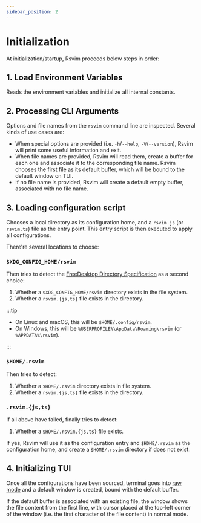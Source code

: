 ```yaml
---
sidebar_position: 2
---
```


# Initialization

At initialization/startup, Rsvim proceeds below steps in order:

## 1. Load Environment Variables

Reads the environment variables and initialize all internal constants.

## 2. Processing CLI Arguments

Options and file names from the `rsvim` command line are inspected. Several kinds of use cases are:

- When special options are provided (i.e. `-h`/`--help`, `-V`/`--version`), Rsvim will print some useful information and exit.
- When file names are provided, Rsvim will read them, create a buffer for each one and associate it to the corresponding file name. Rsvim chooses the first file as its default buffer, which will be bound to the default window on TUI.
- If no file name is provided, Rsvim will create a default empty buffer, associated with no file name.

## 3. Loading configuration script

Chooses a local directory as its configuration home, and a `rsvim.js` (or `rsvim.ts`) file as the entry point. This entry script is then executed to apply all configurations.

There're several locations to choose:

### `$XDG_CONFIG_HOME/rsvim`

Then tries to detect the [FreeDesktop Directory Specification](https://specifications.freedesktop.org/basedir-spec/latest/) as a second choice:

1. Whether a `$XDG_CONFIG_HOME/rsvim` directory exists in the file system.
2. Whether a `rsvim.{js,ts}` file exists in the directory.

:::tip

- On Linux and macOS, this will be `$HOME/.config/rsvim`.
- On Windows, this will be `%USERPROFILE%\AppData\Roaming\rsvim` (or `%APPDATA%\rsvim`).

:::

### `$HOME/.rsvim`

Then tries to detect:

1. Whether a `$HOME/.rsvim` directory exists in file system.
2. Whether a `rsvim.{js,ts}` file exists in the directory.

### `.rsvim.{js,ts}`

If all above have failed, finally tries to detect:

1. Whether a `$HOME/.rsvim.{js,ts}` file exists.

If yes, Rsvim will use it as the configuration entry and `$HOME/.rsvim` as the configuration home, and create a `$HOME/.rsvim` directory if does not exist.

## 4. Initializing TUI

Once all the configurations have been sourced, terminal goes into [raw mode](https://en.wikipedia.org/wiki/Terminal_mode) and a default window is created, bound with the default buffer.

If the default buffer is associated with an existing file, the window shows the file content from the first line, with cursor placed at the top-left corner of the window (i.e. the first character of the file content) in normal mode.
